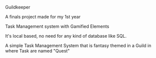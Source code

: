 Guildkeeper

A finals project made for my 1st year 

Task Management system with Gamified Elements 


It's local based, no need for any kind of database like SQL.

A simple Task Management System that is fantasy themed in a Guild in where Task are named "Quest" 
